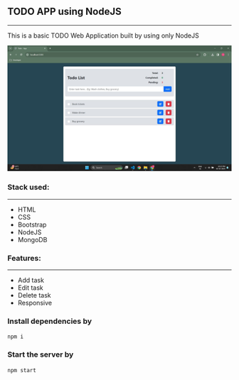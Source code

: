 ## TODO APP using NodeJS

---

This is a basic TODO Web Application built by using only NodeJS

![Toto App Logo](/assets/TODO.jpg)

### Stack used:

---

- HTML
- CSS
- Bootstrap
- NodeJS
- MongoDB

### Features:

---

- Add task
- Edit task
- Delete task
- Responsive

### Install dependencies by

```
npm i
```

### Start the server by

```
npm start
```
